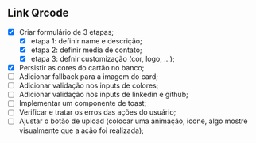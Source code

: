 ## Link Qrcode

- [x] Criar formulário de 3 etapas;
  - [x] etapa 1: definir name e descrição;
  - [x] etapa 2: definir media de contato;
  - [x] etapa 3: defnir customização (cor, logo, ...);
- [x] Persistir as cores do cartão no banco;
- [ ] Adicionar fallback para a imagem do card;
- [ ] Adicionar validação nos inputs de colores;
- [ ] Adicionar validação nos inputs de linkedin e github;
- [ ] Implementar um componente de toast;
- [ ] Verificar e tratar os erros das ações do usuário;
- [ ] Ajustar o botão de upload (colocar uma animação, icone, algo mostre visualmente que a ação foi realizada);
